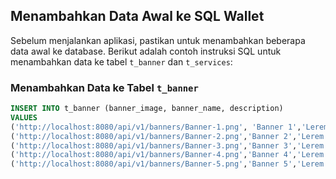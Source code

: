 ## Menambahkan Data Awal ke SQL Wallet

Sebelum menjalankan aplikasi, pastikan untuk menambahkan beberapa data awal ke database. Berikut adalah contoh instruksi SQL untuk menambahkan data ke tabel `t_banner` dan `t_services`:

### Menambahkan Data ke Tabel `t_banner`

```sql
INSERT INTO t_banner (banner_image, banner_name, description)
VALUES
('http://localhost:8080/api/v1/banners/Banner-1.png', 'Banner 1','Lerem Ipsum Dolor sit amet'),
('http://localhost:8080/api/v1/banners/Banner-2.png','Banner 2','Lerem Ipsum Dolor sit amet'),
('http://localhost:8080/api/v1/banners/Banner-3.png','Banner 3','Lerem Ipsum Dolor sit amet'),
('http://localhost:8080/api/v1/banners/Banner-4.png','Banner 4','Lerem Ipsum Dolor sit amet'),
('http://localhost:8080/api/v1/banners/Banner-5.png','Banner 5','Lerem Ipsum Dolor sit amet');
